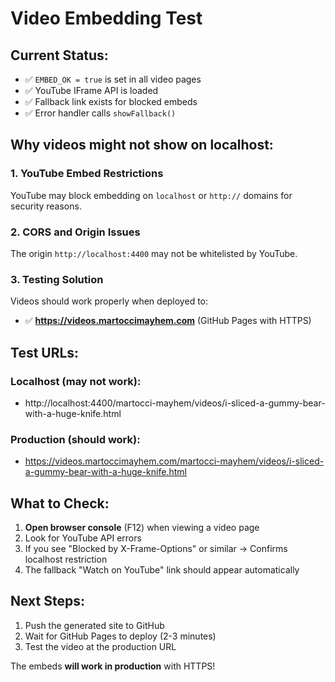 # Video Embedding Test

## Current Status:
- ✅ `EMBED_OK = true` is set in all video pages
- ✅ YouTube IFrame API is loaded
- ✅ Fallback link exists for blocked embeds
- ✅ Error handler calls `showFallback()`

## Why videos might not show on localhost:

### 1. **YouTube Embed Restrictions**
YouTube may block embedding on `localhost` or `http://` domains for security reasons.

### 2. **CORS and Origin Issues**
The origin `http://localhost:4400` may not be whitelisted by YouTube.

### 3. **Testing Solution**
Videos should work properly when deployed to:
- ✅ **https://videos.martoccimayhem.com** (GitHub Pages with HTTPS)

## Test URLs:

### Localhost (may not work):
- http://localhost:4400/martocci-mayhem/videos/i-sliced-a-gummy-bear-with-a-huge-knife.html

### Production (should work):
- https://videos.martoccimayhem.com/martocci-mayhem/videos/i-sliced-a-gummy-bear-with-a-huge-knife.html

## What to Check:

1. **Open browser console** (F12) when viewing a video page
2. Look for YouTube API errors
3. If you see "Blocked by X-Frame-Options" or similar → Confirms localhost restriction
4. The fallback "Watch on YouTube" link should appear automatically

## Next Steps:

1. Push the generated site to GitHub
2. Wait for GitHub Pages to deploy (2-3 minutes)
3. Test the video at the production URL

The embeds **will work in production** with HTTPS!
